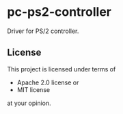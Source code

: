 # pc-ps2-controller

Driver for PS/2 controller.

## License

This project is licensed under terms of

* Apache 2.0 license or
* MIT license

at your opinion.

